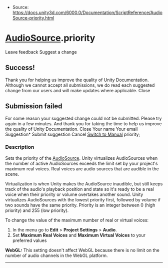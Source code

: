 * Source: https://docs.unity3d.com/6000.0/Documentation/ScriptReference/AudioSource-priority.html

#  [AudioSource](https://docs.unity3d.com/6000.0/Documentation/ScriptReference/AudioSource.html).priority
Leave feedback
Suggest a change
## Success!
Thank you for helping us improve the quality of Unity Documentation. Although we cannot accept all submissions, we do read each suggested change from our users and will make updates where applicable.
Close
## Submission failed
For some reason your suggested change could not be submitted. Please <a>try again</a> in a few minutes. And thank you for taking the time to help us improve the quality of Unity Documentation.
Close
Your name Your email Suggestion* Submit suggestion
Cancel
[Switch to Manual](https://docs.unity3d.com/6000.0/Documentation/Manual/class-AudioSource.html "Go to AudioSource Component in the Manual")
priority; 
### Description
Sets the priority of the [AudioSource](https://docs.unity3d.com/6000.0/Documentation/ScriptReference/AudioSource.html).
Unity virtualizes AudioSources when the number of active AudioSources exceeds the limit set by your project's maximum real voices. Real voices are audio sources that are audible in the scene.   
  
Virtualization is when Unity makes the AudioSource inaudible, but still keeps track of the audio's playback position and state so it's ready to be a real voice when their priority or volume overtakes another sound. Unity virtualizes AudioSources with the lowest priority first, followed by volume if two sounds have the same priority. Priority is an integer between 0 (high priority) and 255 (low priority).  
  
To change the value of the maximum number of real or virtual voices: 
  1. In the menu go to **Edit** > **Project Settings** > **Audio**.
  2. Set **Maximum Real Voices** and **Maximum Virtual Voices** to your preferred values


**WebGL:** This setting doesn't affect WebGL because there is no limit on the number of audio channels in the WebGL platform.
* * *
